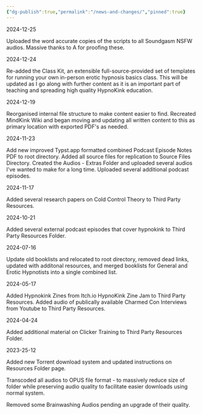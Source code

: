 ```yaml
---
{"dg-publish":true,"permalink":"/news-and-changes/","pinned":true}
---
```



2024-12-25

Uploaded the word accurate copies of the scripts to all Soundgasm NSFW audios. Massive thanks to A for proofing these.

2024-12-24

Re-added the Class Kit, an extensible full-source-provided set of templates for running your own in-person erotic hypnosis basics class. This will be updated as I go along with further content as it is an important part of teaching and spreading high quality HypnoKink education.

2024-12-19

Reorganised internal file structure to make content easier to find.
Recreated MindKink Wiki and began moving and updating all written content to this as primary location with exported PDF's as needed.

2024-11-23

Add new improved Typst.app formatted combined Podcast Episode Notes PDF to root directory.
Added all source files for replication to Source Files Directory.
Created the Audios - Extras Folder and uploaded several audios I've wanted to make for a long time.
Uploaded several additional podcast episodes.

2024-11-17 

Added several research papers on Cold Control Theory to Third Party Resources.

2024-10-21

Added several external podcast episodes that cover hypnokink to Third Party Resources Folder.

2024-07-16

Update old booklists and relocated to root directory, removed dead links, updated with additonal resources, and merged booklists for General and Erotic Hypnotists into a single combined list.

2024-05-17

Added Hypnokink Zines from Itch.io HypnoKink Zine Jam to Third Party Resources.
Added audio of publically available Charmed Con Interviews from Youtube to Third Party Resources.

2024-04-24

Added additional material on Clicker Training to Third Party Resources Folder.

2023-25-12

Added new Torrent download system and updated instructions on Resources Folder page.

Transcoded all audios to OPUS file format - to massively reduce size of folder while preserving audio quality to facilitate easier downloads using normal system.

Removed some Brainwashing Audios pending an upgrade of their quality.

